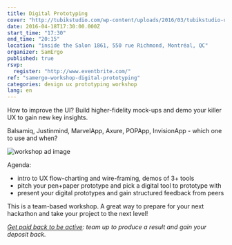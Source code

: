 ```yaml
---
title: Digital Prototyping
cover: "http://tubikstudio.com/wp-content/uploads/2016/03/tubikstudio-ui-ux-design.jpg"
date: 2016-04-18T17:30:00.000Z
start_time: "17:30"
end_time: "20:15"
location: "inside the Salon 1861, 550 rue Richmond, Montréal, QC"
organizer: SamErgo
published: true
rsvp:
  register: "http://www.eventbrite.com/"
ref: "samergo-workshop-digital-prototyping"
categories: design ux prototyping workshop
lang: en
---
```

How to improve the UI? Build higher-fidelity mock-ups and demo your killer UX to gain new key insights.

Balsamiq, Justinmind, MarvelApp, Axure, POPApp, InvisionApp - which one to use and when?

![workshop ad image](https://i.imgur.com/MfeYHOX.png)

Agenda:

- intro to UX flow-charting and wire-framing, demos of 3+ tools
- pitch your pen+paper prototype and pick a digital tool to prototype with
- present your digital prototypes and gain structured feedback from peers

This is a team-based workshop. A great way to prepare for your next hackathon and take your project to the next level!

*[Get paid back to be active](http://goo.gl/7D26a0): team up to produce a result and gain your deposit back.*
